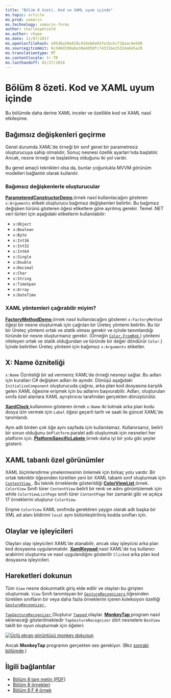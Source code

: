 ```yaml
---
title: "Bölüm 8 özeti. Kod ve XAML uyum içinde"
ms.topic: article
ms.prod: xamarin
ms.technology: xamarin-forms
author: charlespetzold
ms.author: chape
ms.date: 11/07/2017
ms.openlocfilehash: e95d6a20e828c92deb0e03fe1bcbcf18aac9e508
ms.sourcegitcommit: 6cd40d190abe38edd50fc74331be15324a845a28
ms.translationtype: MT
ms.contentlocale: tr-TR
ms.lasthandoff: 02/27/2018
---
```

# <a name="summary-of-chapter-8-code-and-xaml-in-harmony"></a>Bölüm 8 özeti. Kod ve XAML uyum içinde

Bu bölümde daha derine XAML inceler ve özellikle kod ve XAML nasıl etkileşime.

## <a name="passing-arguments"></a>Bağımsız değişkenleri geçirme

Genel durumda XAML'de örneği bir sınıf genel bir parametresiz oluşturucuya sahip olmalıdır; Sonuç nesnesi özellik ayarları'nda başlatılır. Ancak, nesne örneği ve başlatılmış olduğunu iki yol vardır.

Bu genel amaçlı teknikleri olsa da, bunlar çoğunlukla MVVM görünüm modelleri bağlantılı olarak kullanılır.

### <a name="constructors-with-arguments"></a>Bağımsız değişkenlerle oluşturucular

[ **ParameteredConstructorDemo** ](https://github.com/xamarin/xamarin-forms-book-samples/tree/master/Chapter08/ParameteredConstructorDemo) örnek nasıl kullanılacağını gösteren `x:Arguments` etiketi oluşturucu bağımsız değişkenleri belirtin. Bu bağımsız değişken türünü gösteren öğesi etiketlere göre ayrılmış gerekir. Temel .NET veri türleri için aşağıdaki etiketlerin kullanılabilir:

- `x:Object`
- `x:Boolean`
- `x:Byte`
- `x:Int16`
- `x:Int32`
- `x:Int64`
- `x:Single`
- `x:Double`
- `x:Decimal`
- `x:Char`
- `x:String`
- `x:TimeSpan`
- `x:Array`
- `x:DateTime`

### <a name="can-i-call-methods-from-xaml"></a>XAML yöntemleri çağırabilir miyim?

[ **FactoryMethodDemo** ](https://github.com/xamarin/xamarin-forms-book-samples/tree/master/Chapter08/FactoryMethodDemo) örnek nasıl kullanılacağını gösteren `x:FactoryMethod` öğesi bir nesne oluşturmak için çağrılan bir Üreteç yöntemi belirtin. Bu tür bir Üreteç yöntemi ortak ve statik olması gerekir ve içinde tanımlandığı türünde bir nesne oluşturmanız gerekir. (Örneğin [ `Color.FromRgb` ](https://developer.xamarin.com/api/member/Xamarin.Forms.Color.FromRgb/p/System.Double/System.Double/System.Double/)) yöntemi niteleyen ortak ve statik olduğundan ve türünde bir değer döndürür `Color`.) İçinde belirtilen Üreteç yöntemi için bağımsız `x:Arguments` etiketler.

## <a name="the-xname-attribute"></a>X: Name özniteliği

`x:Name` Özniteliği bir ad vermeniz XAML'de örneği nesneyi sağlar. Bu adları için kuralları C# değişken adları ile aynıdır. Dönüşü aşağıdaki `InitializeComponent` oluşturucuda çağrısı, arka plan kod dosyasına karşılık gelen XAML öğesine erişmek için bu adlarını başvurabilir. Adları, oluşturulan sınıfa özel alanlara XAML ayrıştırıcısı tarafından gerçekten dönüştürülür.

[ **XamlClock** ](https://github.com/xamarin/xamarin-forms-book-samples/tree/master/Chapter08/XamlClock) kullanımını gösteren örnek `x:Name` iki tutmak arka plan kodu dosya izin vermek için `Label` öğesi geçerli tarih ve saati ile güncel XAML'de tanımlandı.

Aynı adlı birden çok öğe aynı sayfada için kullanılamaz. Kullanırsanız, belirli bir sorun olduğunu `OnPlatform` paralel adlı oluşturmak için nesneleri her platform için. [ **PlatformSpecificLabele** ](https://github.com/xamarin/xamarin-forms-book-samples/tree/master/Chapter08/PlatformSpecificLabels) örnek daha iyi bir yolu gibi şeyler gösterir.

## <a name="custom-xaml-based-views"></a>XAML tabanlı özel görünümler

XAML biçimlendirme yinelenmesinin önlemek için birkaç yolu vardır. Bir ortak tekniktir öğesinden türetilen yeni bir XAML tabanlı sınıf oluşturmak için [ `ContentView` ](https://developer.xamarin.com/api/type/Xamarin.Forms.ContentView/). Bu teknik örneklerde gösterildiği [ **ColorViewList** ](https://github.com/xamarin/xamarin-forms-book-samples/tree/master/Chapter08/ColorViewList) örnek. `ColorView` Sınıfı türer `ContentView` belirli bir renk ve adını görüntülemek için while `ColorViewListPage` sınıfı türer `ContentPage` her zamanki gibi ve açıkça 17 örneklerini oluşturur `ColorView`.

Erişme `ColorView` XAML sınıfında gerektiren yaygın olarak adlı başka bir XML ad alanı bildirimi `local` aynı bütünleştirilmiş kodda sınıfları için.

## <a name="events-and-handlers"></a>Olaylar ve işleyicileri

Olayları olay işleyicileri XAML'de atanabilir, ancak olay işleyicisi arka plan kod dosyasına uygulanmalıdır. [ **XamlKeypad** ](https://github.com/xamarin/xamarin-forms-book-samples/tree/master/Chapter08/XamlKeypad) nasıl XAML'de tuş kullanıcı arabirimi oluşturma ve nasıl uygulandığını gösterilir `Clicked` arka plan kod dosyasına işleyicileri.

## <a name="tap-gestures"></a>Hareketleri dokunun

Tüm `View` nesne dokunmatik giriş elde edilir ve olayları bu girişten oluşturmak. `View` Sınıfı tanımlayan bir [ `GestureRecognizers` ](https://developer.xamarin.com/api/property/Xamarin.Forms.View.GestureRecognizers/) öğesinden türetilen sınıfların bir veya daha fazla örneklerini içeren koleksiyon özelliği [ `GestureRecognizer` ](https://developer.xamarin.com/api/type/Xamarin.Forms.GestureRecognizer/).

[ `TapGestureRecognizer` ](https://developer.xamarin.com/api/type/Xamarin.Forms.TapGestureRecognizer/) Oluşturur [ `Tapped` ](https://developer.xamarin.com/api/event/Xamarin.Forms.TapGestureRecognizer.Tapped/) olaylar. [ **MonkeyTap** ](https://github.com/xamarin/xamarin-forms-book-samples/tree/master/Chapter08/MonkeyTap) program nasıl ekleneceği gösterilmektedir `TapGestureRecognizer` dört nesnelere `BoxView` taklit bir oyun oluşturmak için öğeleri:

[![Üçlü ekran görüntüsü monkey dokunun](images/ch08fg07-small.png "kopya oyun")](images/ch08fg07-large.png "kopya oyun")

Ancak **MonkeyTap** programın gerçekten ses gerekiyor. (Bkz [sonraki bölümde](chapter09.md).)



## <a name="related-links"></a>İlgili bağlantılar

- [Bölüm 8 tam metin (PDF)](https://download.xamarin.com/developer/xamarin-forms-book/XamarinFormsBook-Ch08-Apr2016.pdf)
- [Bölüm 8 örnekleri](https://github.com/xamarin/xamarin-forms-book-samples/tree/master/Chapter08)
- [Bölüm 8 F # örnek](https://github.com/xamarin/xamarin-forms-book-samples/tree/master/Chapter08/FS/XamlKeypad)
